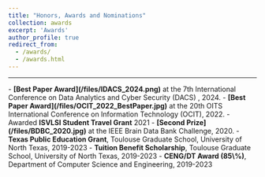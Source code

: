 ```yaml
---
title: "Honors, Awards and Nominations"
collection: awards
excerpt: 'Awards'
author_profile: true
redirect_from: 
  - /awards/
  - /awards.html
---
```

<hr />
- <b>[Best Paper Award](/files/IDACS_2024.png)</b> at the 7th International Conference on Data Analytics and Cyber Security (DACS) , 2024.
- <b>[Best Paper Award](/files/OCIT_2022_BestPaper.jpg)</b> at the 20th OITS International Conference on Information Technology (OCIT), 2022.
- Awarded <b>ISVLSI Student Travel Grant</b> 2021
- <b>[Second Prize](/files/BDBC_2020.jpg)</b> at the IEEE Brain Data Bank Challenge, 2020.
- <b>Texas Public Education Grant</b>, Toulouse Graduate School, University of North Texas, 2019-2023
- <b>Tuition Benefit Scholarship</b>, Toulouse Graduate School, University of North Texas, 2019-2023
- <b>CENG/DT Award (85\%)</b>, Department of Computer Science and Engineering, 2019-2023